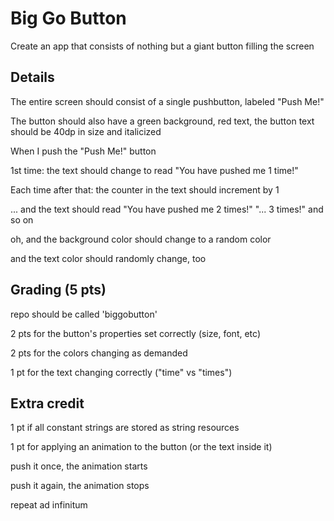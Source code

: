 # Big Go Button
Create an app that consists of nothing but a giant button filling the screen

## Details
The entire screen should consist of a single pushbutton, labeled "Push Me!"

The button should also have a green background, red text, the button text should be 40dp in size and italicized

When I push the "Push Me!" button

1st time: the text should change to read "You have pushed me 1 time!"

Each time after that: the counter in the text should increment by 1

... and the text should read "You have pushed me 2 times!" "... 3 times!" and so on

oh, and the background color should change to a random color

and the text color should randomly change, too

## Grading (5 pts)
repo should be called 'biggobutton'

2 pts for the button's properties set correctly (size, font, etc)

2 pts for the colors changing as demanded

1 pt for the text changing correctly ("time" vs "times")

## Extra credit
1 pt if all constant strings are stored as string resources

1 pt for applying an animation to the button (or the text inside it)

push it once, the animation starts

push it again, the animation stops

repeat ad infinitum
